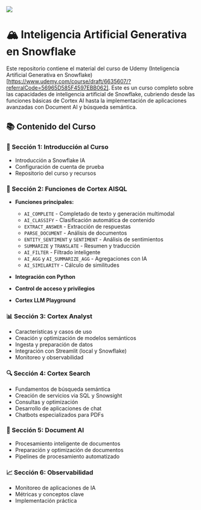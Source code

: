 <img src='./img/banner.png'>

# 🏔️ Inteligencia Artificial Generativa en Snowflake

Este repositorio contiene el material del curso de Udemy (Inteligencia Artificial Generativa en Snowflake)[https://www.udemy.com/course/draft/6635607/?referralCode=56965D585F4597EBB062]. Este es un curso completo sobre las capacidades de inteligencia artificial de Snowflake, cubriendo desde las funciones básicas de Cortex AI hasta la implementación de aplicaciones avanzadas con Document AI y búsqueda semántica.

## 📚 Contenido del Curso

### 🚀 Sección 1: Introducción al Curso
- Introducción a Snowflake IA
- Configuración de cuenta de prueba
- Repositorio del curso y recursos

### 🧠 Sección 2: Funciones de Cortex AISQL
- **Funciones principales:**
  - `AI_COMPLETE` - Completado de texto y generación multimodal
  - `AI_CLASSIFY` - Clasificación automática de contenido
  - `EXTRACT_ANSWER` - Extracción de respuestas
  - `PARSE_DOCUMENT` - Análisis de documentos
  - `ENTITY_SENTIMENT` y `SENTIMENT` - Análisis de sentimientos
  - `SUMMARIZE` y `TRANSLATE` - Resumen y traducción
  - `AI_FILTER` - Filtrado inteligente
  - `AI_AGG` y `AI_SUMMARIZE_AGG` - Agregaciones con IA
  - `AI_SIMILARITY` - Cálculo de similitudes

- **Integración con Python**
- **Control de acceso y privilegios**
- **Cortex LLM Playground**

### 📊 Sección 3: Cortex Analyst
- Características y casos de uso
- Creación y optimización de modelos semánticos
- Ingesta y preparación de datos
- Integración con Streamlit (local y Snowflake)
- Monitoreo y observabilidad

### 🔍 Sección 4: Cortex Search
- Fundamentos de búsqueda semántica
- Creación de servicios via SQL y Snowsight
- Consultas y optimización
- Desarrollo de aplicaciones de chat
- Chatbots especializados para PDFs

### 📄 Sección 5: Document AI
- Procesamiento inteligente de documentos
- Preparación y optimización de documentos
- Pipelines de procesamiento automatizado

### 📈 Sección 6: Observabilidad
- Monitoreo de aplicaciones de IA
- Métricas y conceptos clave
- Implementación práctica